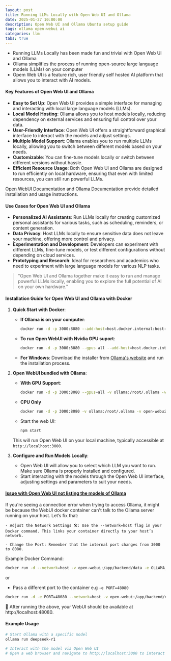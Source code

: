 ```yaml
---
layout: post
title: Running LLMs Locally with Open Web UI and Ollama
date: 2025-01-27 10:00:00
description: Open Web UI and Ollama Ubuntu setup guide
tags: ollama open-webui ai
categories: llm
tabs: true
---
```


- Running LLMs Locally has been made fun and trivial with Open Web UI and Ollama
- Ollama simplifies the process of running open-source large language models (LLMs) on your computer
- Opem Web UI is a feature rich, user friendly self hosted AI platform that allows you to interact with AI models.

#### Key Features of Open Web UI and Ollama

- **Easy to Set Up**: Open Web UI provides a simple interface for managing and interacting with local large language models (LLMs).
- **Local Model Hosting**: Ollama allows you to host models locally, reducing dependency on external services and ensuring full control over your data.
- **User-Friendly Interface**: Open Web UI offers a straightforward graphical interface to interact with the models and adjust settings.
- **Multiple Model Support**: Ollama enables you to run multiple LLMs locally, allowing you to switch between different models based on your needs.
- **Customizable**: You can fine-tune models locally or switch between different versions without hassle.
- **Efficient Resource Usage**: Both Open Web UI and Ollama are designed to run efficiently on local hardware, ensuring that even with limited resources, you can still run powerful LLMs.

[Open WebUI Documentation](https://docs.openwebui.com) and [Ollama Documentation](https://ollama.com/) provide detailed installation and usage instructions.

#### Use Cases for Open Web UI and Ollama

- **Personalized AI Assistants**: Run LLMs locally for creating customized personal assistants for various tasks, such as scheduling, reminders, or content generation.
- **Data Privacy**: Host LLMs locally to ensure sensitive data does not leave your machine, offering more control and privacy.
- **Experimentation and Development**: Developers can experiment with different LLMs, fine-tune models, or test different configurations without depending on cloud services.
- **Prototyping and Research**: Ideal for researchers and academics who need to experiment with large language models for various NLP tasks.

> "Open Web UI and Ollama together make it easy to run and manage powerful LLMs locally, enabling you to explore the full potential of AI on your own hardware."

#### Installation Guide for Open Web UI and Ollama with Docker

1. **Quick Start with Docker**:


   - **If Ollama is on your computer**:
     ```bash
     docker run -d -p 3000:8080 --add-host=host.docker.internal:host-gateway -v open-webui:/app/backend/data --name open-webui --restart always ghcr.io/open-webui/open-webui:main
     ```

   - **To run Open WebUI with Nvidia GPU suport**:
     ```bash
     docker run -d -p 3000:8080 --gpus all --add-host=host.docker.internal:host-gateway -v open-webui:/app/backend/data --name open-webui --restart always ghcr.io/open-webui/open-webui:cudadocker run -d -p 3000:8080 --gpus all --add-host=host.docker.internal:host-gateway -v open-webui:/app/backend/data --name open-webui --restart always ghcr.io/open-webui/open-webui:cuda
     ```

   - **For Windows**:
     Download the installer from [Ollama's website](https://ollama.com/) and run the installation process.

2. **Open WebUI bundled with Ollama**:


   - **With GPU Support**:
     ```bash
     docker run -d -p 3000:8080 --gpus=all -v ollama:/root/.ollama -v open-webui:/app/backend/data --name open-webui --restart always ghcr.io/open-webui/open-webui:ollama
     ```

   - **CPU Only**
     ```bash
     docker run -d -p 3000:8080 -v ollama:/root/.ollama -v open-webui:/app/backend/data --name open-webui --restart always ghcr.io/open-webui/open-webui:ollama
     ```

   - Start the web UI:
     ```bash
     npm start
     ```

   This will run Open Web UI on your local machine, typically accessible at `http://localhost:3000`.

3. **Configure and Run Models Locally**:
   - Open Web UI will allow you to select which LLM you want to run. Make sure Ollama is properly installed and configured.
   - Start interacting with the models through the Open Web UI interface, adjusting settings and parameters to suit your needs.

#### [Issue with Open Web UI not listing the models of Ollama](https://github.com/open-webui/open-webui/discussions/4376)

If you're seeing a connection error when trying to access Ollama, it might be because the WebUI docker container can't talk to the Ollama server running on your host. Let’s fix that:

    - Adjust the Network Settings 🛠️: Use the --network=host flag in your Docker command. This links your container directly to your host’s network.

    - Change the Port: Remember that the internal port changes from 3000 to 8080.

Example Docker Command:

```bash
docker run -d --network=host -v open-webui:/app/backend/data -e OLLAMA_BASE_URL=http://127.0.0.1:11434 --name open-webui --restart always ghcr.io/open-webui/open-webui:main
```

or

- Pass a different port to the container e.g `-e PORT=48080`

```bash
docker run -d -e PORT=48080 --network=host -v open-webui:/app/backend/data -e OLLAMA_BASE_URL=http://127.0.0.1:11434 --name open-webui --restart always ghcr.io/open-webui/open-webui:main
```

🔗 After running the above, your WebUI should be available at http://localhost:48080.

#### Example Usage

```bash
# Start Ollama with a specific model
ollama run deepseek-r1

# Interact with the model via Open Web UI
# Open a web browser and navigate to http://localhost:3000 to interact with your local model
```
